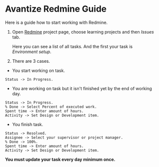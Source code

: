 # Avantize Redmine Guide

Here is a guide how to start working with Redmine.

1. Open [Redmine](https://redmine.avantize.com/projects) project page, choose learning projects and then _Issues_ tab.

   Here you can see a list of all tasks.
   And the first your task is _Environment setup_.

2. There are 3 cases.
  * You start working on task.
  ```
  Status -> In Progress.
  ```
  * You are working on task but it isn't finished yet by the end of working day.
  ```
  Status -> In Progress.
  % Done -> Select Percent of executed work.
  Spent time -> Enter amount of hours.
  Activity -> Set Design or Development item.
  ```
  * You finish task.
  ```
  Status -> Resolved.
  Assignee -> Select your supervisor or project manager.
  % Done -> 100%.
  Spent time -> Enter amount of hours.
  Activity -> Set Design or Development item.
  ```
  
  __You must update your task every day minimum once.__